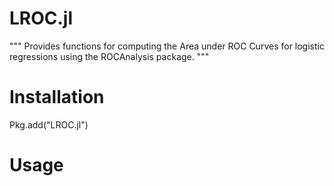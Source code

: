 # LROC.jl
 """
 Provides functions for computing the Area under ROC Curves for logistic regressions using the ROCAnalysis package. 
"""

 # Installation
 Pkg.add("LROC.jl")

 # Usage


